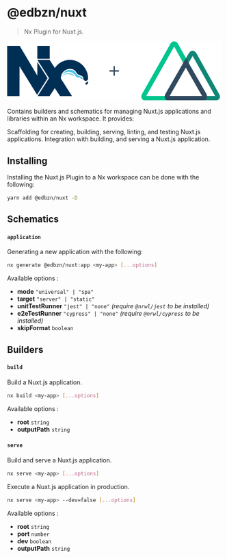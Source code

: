 # @edbzn/nuxt

> Nx Plugin for Nuxt.js.

<img src="https://github.com/edbzn/nx-nuxt/blob/master/logo.png" alt="@edbzn/nuxt logo" width="500" />

Contains builders and schematics for managing Nuxt.js applications and libraries within an Nx workspace. It provides:

Scaffolding for creating, building, serving, linting, and testing Nuxt.js applications.
Integration with building, and serving a Nuxt.js application.

## Installing

Installing the Nuxt.js Plugin to a Nx workspace can be done with the following:

```bash
yarn add @edbzn/nuxt -D
```

## Schematics

#### `application`

Generating a new application with the following:

```bash
nx generate @edbzn/nuxt:app <my-app> [...options]
```

Available options :

- **mode** `"universal" | "spa"`
- **target** `"server" | "static"`
- **unitTestRunner** `"jest" | "none"` _(require `@nrwl/jest` to be installed)_
- **e2eTestRunner** `"cypress" | "none"` _(require `@nrwl/cypress` to be installed)_
- **skipFormat** `boolean`

## Builders

#### `build`

Build a Nuxt.js application.

```bash
nx build <my-app> [...options]
```

Available options :

- **root** `string`
- **outputPath** `string`

#### `serve`

Build and serve a Nuxt.js application.

```bash
nx serve <my-app> [...options]
```

Execute a Nuxt.js application in production.

```bash
nx serve <my-app> --dev=false [...options]
```

Available options :

- **root** `string`
- **port** `number`
- **dev** `boolean`
- **outputPath** `string`
